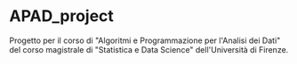 # APAD_project
Progetto per il corso di "Algoritmi e Programmazione per l'Analisi dei Dati" del corso magistrale di "Statistica e Data Science" dell'Università di Firenze.